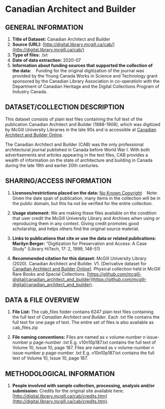 # Canadian Architect and Builder

## GENERAL INFORMATION

1. **Title of Dataset:** Canadian Architect and Builder
2. **Source (URL):** [http://digital.library.mcgill.ca/cab/](http://digital.library.mcgill.ca/cab/)
3. **Type of files:** .txt
4. **Date of data extraction:** 2020-07
5. **Information about funding sources that supported the collection of the data:**
&nbsp;&nbsp;&nbsp;Funding for the original digitization of the journal was provided by the Young Canada Works in Science and Technology grant sponsored by the Canadian Library Association in co-operatioln with the Department of Canadian Heritage and the Digital Collections Program of Industry Canada.

## DATASET/COLLECTION DESCRIPTION

This dataset consists of plain text files containing the full text of the publication Canadian Architect and Builder (1888-1908), which was digitized by McGill University Libraries in the late 90s and is accessible at [Canadian Architect and Builder Online](http://digital.library.mcgill.ca/cab).

The Canadian Architect and Builder (CAB) was the only professional architectural journal published in Canada before World War I. With both advertisements and articles appearing in the text files, CAB provides a wealth of information on the state of architecture and building in Canada during the late 19th and earlier 20th centuries.

## SHARING/ACCESS INFORMATION

1. **Licenses/restrictions placed on the data:** [No Known Copyright](http://rightsstatements.org/vocab/NKC/1.0/) &nbsp;&nbsp;&nbsp;Note: Given the date span of publication, many items in the collection will be in the public domain, but this ha not be verified for the entire collection.

2. **Usage statement:** We are making these files available on the condition that user credit the McGill University Library and Archives when using or reproducing them in any context. Giving credit promotes good scholarship, and helps others find the original source material.

3. **Links to publications that cite or use the data or related publications: Marilyn Berger:** "Digitization for Preservation and Access: A Case Study" (Library HiTech, 17: 2, 1999, 146-51) 

4. **Recommended citation for this dataset:** McGill University Library (2020). Canadian Architect and Builder. V1. \[Derivative dataset for [Canadian Architect and Builder Online](http://digital.library.mcgill.ca/cab/)\]. Physical collection held in McGill Rare Books and Special Collections. [https://github.com/mcgill-digital/canadian_architect_and_builder](https://github.com/mcgill-digital/canadian_architect_and_builder).

## DATA &amp; FILE OVERVIEW

1. **File List:** The cab_files folder contains 6247 plain text files containing the full text of *Canadian Architect and Builder*. Each .txt file contains the full text for one page of text. The entire set of files is also available as cab_files.zip  

2. **File naming conventions:** Files are named as v volume-number n issue-number p page-number .txt E.g. v10n10p187.txt contains the full text of Volume 10, Issue 10, page 187. 
Files are named as v volume-number n issue-number p page-number .txt
E.g. v10n10p187.txt contains the full text of Volume 10, Issue 10, page 187.

## METHODOLOGICAL INFORMATION

1. **People involved with sample collection, processing, analysis and/or submission:** Credits for the original site available here: [http://digital.library.mcgill.ca/cab/credits.htm](http://digital.library.mcgill.ca/cab/credits.htm). 
